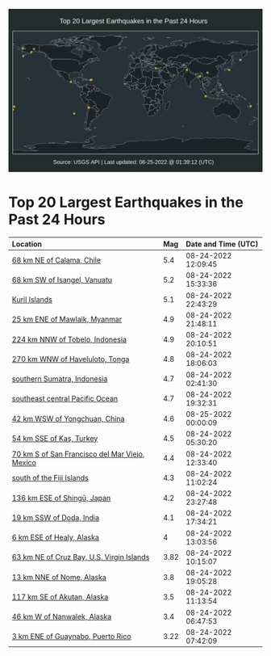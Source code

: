 ![Map](./map.png)

# Top 20 Largest Earthquakes in the Past 24 Hours

| Location | Mag | Date and Time (UTC) |
|:---|:---|:---|
| [68 km NE of Calama, Chile](https://earthquake.usgs.gov/earthquakes/eventpage/us7000i1zr) | 5.4 | 08-24-2022 12:09:45 |
| [68 km SW of Isangel, Vanuatu](https://earthquake.usgs.gov/earthquakes/eventpage/us7000i238) | 5.2 | 08-24-2022 15:33:36 |
| [Kuril Islands](https://earthquake.usgs.gov/earthquakes/eventpage/us7000i26g) | 5.1 | 08-24-2022 22:43:29 |
| [25 km ENE of Mawlaik, Myanmar](https://earthquake.usgs.gov/earthquakes/eventpage/us7000i261) | 4.9 | 08-24-2022 21:48:11 |
| [224 km NNW of Tobelo, Indonesia](https://earthquake.usgs.gov/earthquakes/eventpage/us7000i255) | 4.9 | 08-24-2022 20:10:51 |
| [270 km WNW of Haveluloto, Tonga](https://earthquake.usgs.gov/earthquakes/eventpage/us7000i243) | 4.8 | 08-24-2022 18:06:03 |
| [southern Sumatra, Indonesia](https://earthquake.usgs.gov/earthquakes/eventpage/us7000i1xc) | 4.7 | 08-24-2022 02:41:30 |
| [southeast central Pacific Ocean](https://earthquake.usgs.gov/earthquakes/eventpage/us7000i24n) | 4.7 | 08-24-2022 19:32:31 |
| [42 km WSW of Yongchuan, China](https://earthquake.usgs.gov/earthquakes/eventpage/us7000i27b) | 4.6 | 08-25-2022 00:00:09 |
| [54 km SSE of Kaş, Turkey](https://earthquake.usgs.gov/earthquakes/eventpage/us7000i1y0) | 4.5 | 08-24-2022 05:30:20 |
| [70 km S of San Francisco del Mar Viejo, Mexico](https://earthquake.usgs.gov/earthquakes/eventpage/us7000i1zx) | 4.4 | 08-24-2022 12:33:40 |
| [south of the Fiji Islands](https://earthquake.usgs.gov/earthquakes/eventpage/us7000i1zl) | 4.3 | 08-24-2022 11:02:24 |
| [136 km ESE of Shingū, Japan](https://earthquake.usgs.gov/earthquakes/eventpage/us7000i26u) | 4.2 | 08-24-2022 23:27:48 |
| [19 km SSW of Doda, India](https://earthquake.usgs.gov/earthquakes/eventpage/us7000i23w) | 4.1 | 08-24-2022 17:34:21 |
| [6 km ESE of Healy, Alaska](https://earthquake.usgs.gov/earthquakes/eventpage/ak022auilau5) | 4 | 08-24-2022 13:03:56 |
| [63 km NE of Cruz Bay, U.S. Virgin Islands](https://earthquake.usgs.gov/earthquakes/eventpage/pr2022236000) | 3.82 | 08-24-2022 10:15:07 |
| [13 km NNE of Nome, Alaska](https://earthquake.usgs.gov/earthquakes/eventpage/ak022aum69tp) | 3.8 | 08-24-2022 19:05:28 |
| [117 km SE of Akutan, Alaska](https://earthquake.usgs.gov/earthquakes/eventpage/us7000i1zn) | 3.5 | 08-24-2022 11:13:54 |
| [46 km W of Nanwalek, Alaska](https://earthquake.usgs.gov/earthquakes/eventpage/ak022aueoot6) | 3.4 | 08-24-2022 06:47:53 |
| [3 km ENE of Guaynabo, Puerto Rico](https://earthquake.usgs.gov/earthquakes/eventpage/pr71367688) | 3.22 | 08-24-2022 07:42:09 |
